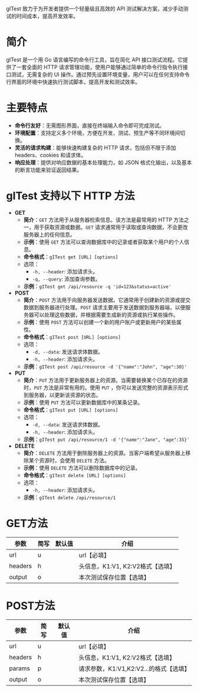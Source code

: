gITest 致力于为开发者提供一个轻量级且高效的 API 测试解决方案，减少手动测试的时间成本，提高开发效率。

# 简介

gITest 是一个用 Go 语言编写的命令行工具，旨在简化 API 接口测试流程。它提供了一套全面的 HTTP
请求管理功能，使用户能够通过简单的命令行指令执行接口测试，无需复杂的 UI
操作。通过预先设置环境变量，用户可以在任何支持命令行界面的环境中快速执行测试脚本，提高开发和测试效率。

# 主要特点

- **命令行友好**：无需图形界面，直接在终端输入命令即可完成测试。
- **环境配置**：支持定义多个环境，方便在开发、测试、预生产等不同环境间切换。
- **灵活的请求构建**：能够快速构建复杂的 HTTP 请求，包括但不限于添加 headers、cookies 和请求体。
- **响应处理**：提供对响应数据的基本处理能力，如 JSON 格式化输出，以及基本的断言功能来验证返回结果。

# gITest 支持以下 HTTP 方法

- **GET**
    - **简介**：`GET` 方法用于从服务器检索信息。该方法是最常用的 HTTP 方法之一，用于获取资源或数据。`GET`
      请求通常用于读取或查询数据，不会更改服务器上的任何信息。
    - **示例**：使用 `GET` 方法可以查询数据库中的记录或者获取某个用户的个人信息。
    - **命令格式**：`gITest get [URL] [options]`
    - 选项：
        - `-h, --header`: 添加请求头。
        - `-q, --query`: 添加查询参数。
    - **示例**：`gITest get /api/resource -q 'id=123&status=active'`
- **POST**
    - **简介**：`POST` 方法用于向服务器发送数据。它通常用于创建新的资源或提交数据到服务器进行处理。`POST`
      请求主要用于发送数据到服务器端，以便服务器可以处理这些数据，并根据需要生成新的资源或执行某些操作。
    - **示例**：使用 `POST` 方法可以创建一个新的用户账户或更新用户的某些属性。
    - **命令格式**：`gITest post [URL] [options]`
    - 选项：
        - `-d, --data`: 发送请求体数据。
        - `-h, --header`: 添加请求头。
    - **示例**：`gITest post /api/resource -d '{"name":"John", "age":30}'`
- **PUT**
    - **简介**：`PUT` 方法用于更新服务器上的资源。当需要替换某个已存在的资源时，`PUT` 方法是非常有用的。使用 `PUT`
      ，你可以发送完整的资源表示形式到服务器，以更新该资源的状态。
    - **示例**：使用 `PUT` 方法可以更新数据库中的某条记录。
    - **命令格式**：`gITest put [URL] [options]`
    - 选项：
        - `-d, --data`: 发送请求体数据。
        - `-h, --header`: 添加请求头。
    - **示例**：`gITest put /api/resource/1 -d '{"name":"Jane", "age":35}'`
- **DELETE**
    - **简介**：`DELETE` 方法用于删除服务器上的资源。当客户端希望从服务器上移除某个资源时，会使用 `DELETE` 方法。
    - **示例**：使用 `DELETE` 方法可以删除数据库中的记录。
    - **命令格式**：`gITest delete [URL] [options]`
    - 选项：
        - `-h, --header`: 添加请求头。
    - **示例**：`gITest delete /api/resource/1`

# GET方法

| 参数    | 简写 | 默认值 | 介绍                             |
| ------- | ---- | ------ | -------------------------------- |
| url     | u    |        | url【必填】                      |
| headers | h    |        | 头信息，K1:V1, K2:V2格式【选填】 |
| output  | o    |        | 本次测试保存位置【选填】         |

# POST方法

| 参数    | 简写 | 默认值 | 介绍                                   |
| ------- | ---- | ------ | -------------------------------------- |
| url     | u    |        | url【必填】                            |
| headers | h    |        | 头信息，K1:V1, K2:V2格式【选填】       |
| params  | p    |        | 请求参数，K1:V1,K2:V2...的格式【选填】 |
| output  | o    |        | 本次测试保存位置【选填】               |
